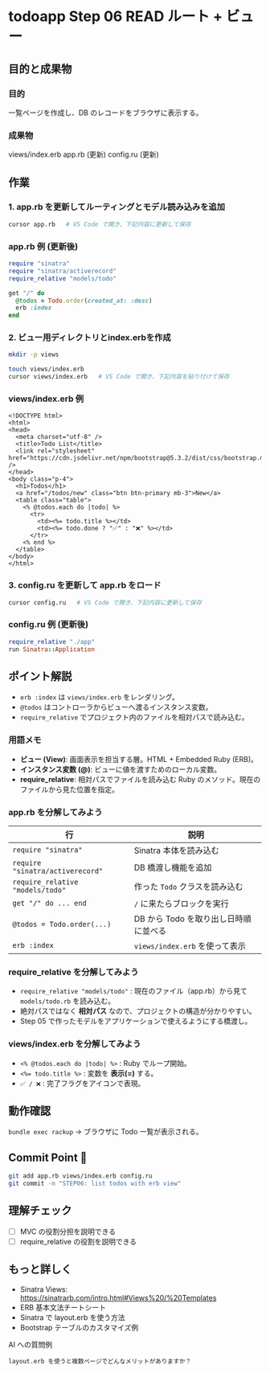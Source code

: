 # todoapp Step 06 READ ルート + ビュー

## 目的と成果物

### 目的
一覧ページを作成し、DB のレコードをブラウザに表示する。

### 成果物
views/index.erb
app.rb (更新)
config.ru (更新)

## 作業

### 1. app.rb を更新してルーティングとモデル読み込みを追加
```bash
cursor app.rb   # VS Code で開き、下記内容に更新して保存
```

### app.rb 例 (更新後)
```ruby
require "sinatra"
require "sinatra/activerecord"
require_relative "models/todo"

get "/" do
  @todos = Todo.order(created_at: :desc)
  erb :index
end
```

### 2. ビュー用ディレクトリとindex.erbを作成
```bash
mkdir -p views

touch views/index.erb
cursor views/index.erb   # VS Code で開き、下記内容を貼り付けて保存
```

### views/index.erb 例
```erb
<!DOCTYPE html>
<html>
<head>
  <meta charset="utf-8" />
  <title>Todo List</title>
  <link rel="stylesheet" href="https://cdn.jsdelivr.net/npm/bootstrap@5.3.2/dist/css/bootstrap.min.css" />
</head>
<body class="p-4">
  <h1>Todos</h1>
  <a href="/todos/new" class="btn btn-primary mb-3">New</a>
  <table class="table">
    <% @todos.each do |todo| %>
      <tr>
        <td><%= todo.title %></td>
        <td><%= todo.done ? "✅" : "❌" %></td>
      </tr>
    <% end %>
  </table>
</body>
</html>
```

### 3. config.ru を更新して app.rb をロード
```bash
cursor config.ru   # VS Code で開き、下記内容に更新して保存
```

### config.ru 例 (更新後)
```ruby
require_relative "./app"
run Sinatra::Application
``` 

## ポイント解説
- `erb :index` は `views/index.erb` をレンダリング。
- `@todos` はコントローラからビューへ渡るインスタンス変数。
- `require_relative` でプロジェクト内のファイルを相対パスで読み込む。

### 用語メモ
- **ビュー (View)**: 画面表示を担当する層。HTML + Embedded Ruby (ERB)。
- **インスタンス変数 (@)**: ビューに値を渡すためのローカル変数。
- **require_relative**: 相対パスでファイルを読み込む Ruby のメソッド。現在のファイルから見た位置を指定。

### app.rb を分解してみよう
| 行 | 説明 |
|----|------|
| `require "sinatra"` | Sinatra 本体を読み込む |
| `require "sinatra/activerecord"` | DB 橋渡し機能を追加 |
| `require_relative "models/todo"` | 作った `Todo` クラスを読み込む |
| `get "/" do ... end` | `/` に来たらブロックを実行 |
| `@todos = Todo.order(...)` | DB から Todo を取り出し日時順に並べる |
| `erb :index` | `views/index.erb` を使って表示 |

### require_relative を分解してみよう
- `require_relative "models/todo"` : 現在のファイル（app.rb）から見て `models/todo.rb` を読み込む。
- 絶対パスではなく **相対パス** なので、プロジェクトの構造が分かりやすい。
- Step 05 で作ったモデルをアプリケーションで使えるようにする橋渡し。

### views/index.erb を分解してみよう
- `<% @todos.each do |todo| %>` : Ruby でループ開始。
- `<%= todo.title %>` : 変数を **表示(=)** する。
- `✅ / ❌` : 完了フラグをアイコンで表現。

## 動作確認
`bundle exec rackup` → ブラウザに Todo 一覧が表示される。

## Commit Point 🚩
```bash
git add app.rb views/index.erb config.ru
git commit -m "STEP06: list todos with erb view"
```

## 理解チェック
- [ ] MVC の役割分担を説明できる
- [ ] require_relative の役割を説明できる

## もっと詳しく

- Sinatra Views: https://sinatrarb.com/intro.html#Views%20/%20Templates
- ERB 基本文法チートシート
- Sinatra で layout.erb を使う方法
- Bootstrap テーブルのカスタマイズ例

AI への質問例
```
layout.erb を使うと複数ページでどんなメリットがありますか？
```